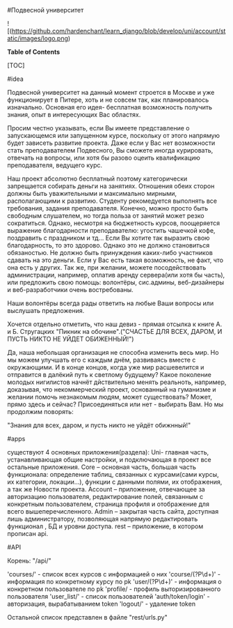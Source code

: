#Подвесной университет

![(https://github.com/hardenchant/learn_django/blob/develop/uni/account/static/images/logo.png)


**Table of Contents**


[TOC]

#idea

Подвесной университет на данный момент строется в Москве и уже функционирует в Питере, хоть и не совсем так, как планировалось изначально. Основная его идея- бесплатная возможность получить знания, опыт в интересующих Вас областях.

Просим честно указывать, если Вы имеете представление о запускающемся или запущенном курсе, поскольку от этого напрямую будет зависеть развитие проекта. Даже если у Вас нет возможности стать преподавателем Подвесного, Вы сможете иногда курировать, отвечать на вопросы, или хотя бы разово оцеить квалификацию преподавателя, ведущего курс.

Наш проект абсолютно бесплатный поэтому категорически запрещается собирать деньги на занятиях. Отношения обеих сторон должны быть уважительными и максимально мирными, располагающими к развитию. Студенту рекомедуется выполнять все требования, задания преподавателя. Конечно, можно просто быть свободным слушателем, но тогда польза от занятий может резко сократиться. Однако, несмотря на бюджетность курсов, поощеряется выражение благодарности преподавателю: угостить чашечкой кофе, поздравить с праздником и тд... Если Вы хотите так выразить свою благодарность, то это здорово. Однако это не должно становиться обязаностью. Не должно быть принуждения каких-либо участников сдавать на это деньги. Если у Вас есть такая возможность, не факт, что она есть у других. Так же, при желании, можете посодействовать администрации, например, оплатив аренду сервера(или хотя бы часть), или предложить свою помощь: волонтёры, сис.админы, веб-дизайнеры и веб-разработчики очень востребованы.

Наши волонтёры всегда рады ответить на любые Ваши вопросы или выслушать предложения.

Хочется отдельно отметить, что наш девиз - прямая отсылка к книге А. и Б. Стругацких "Пикник на обочине".("СЧАСТЬЕ ДЛЯ ВСЕХ, ДАРОМ, И ПУСТЬ НИКТО НЕ УЙДЕТ ОБИЖЕННЫЙ!")

Да, наша небольшая организация не способна изменить весь мир. Но мы можем улучшать его с каждым днём, развиваясь вместе с окружающими. И в конце концов, когда уже мир расшевелится и отправится в далёкий путь к светлому будущему? Какое поколение молодых нигилистов начнёт дйствительно менять реальноть, например, доказывая, что некоммерческий проект, основанный на гуманизме и желании помочь незнакомым людям, может существовать? Может, прямо здесь и сейчас? Присоединяться или нет - выбирать Вам. Но мы продолжим поворять:

"Знания для всех, даром, и пусть никто не уйдёт обижнный!"

#apps

существуют 4 основных приложения(раздела):
Uni- главная часть, устанавливающая общие настройки, и подключающая в проект все остальные приложения.
Core – основная часть, большая часть функционала: определение таблиц, связанных с курсами(сами курсы, их категории, локации…), функции с данными полями, их отображения, а так же Новости проекта.
Account – приложение, отвечающее за авторизацию пользователя, редактирование  полей, связанным с конкретным пользователем, страница профиля и отображение для всего вышеперечисленного.
Admin – закрытая часть сайта, доступная лишь администратору, позволяющая напрямую редактировать функционал , БД и уровни доступа.
rest – приложение,  в котором прописан api.

#API

Корень: "/api/"

 'courses/' - список всех курсов с информацией о них
    'course/(?P<pk>\d+)' - информация по конкретному курсу по pk
    'user/(?P<pk>\d+)' - информация о конкретном пользователе по pk
    'profile/ - профиль выторизированного пользователя
    'user_list/' - список пользователей
    'auth/token/login' - авторизация, вырабатыванием token 
    'logout/' - удаление token

Остальной список представлен в файле "rest/urls.py"